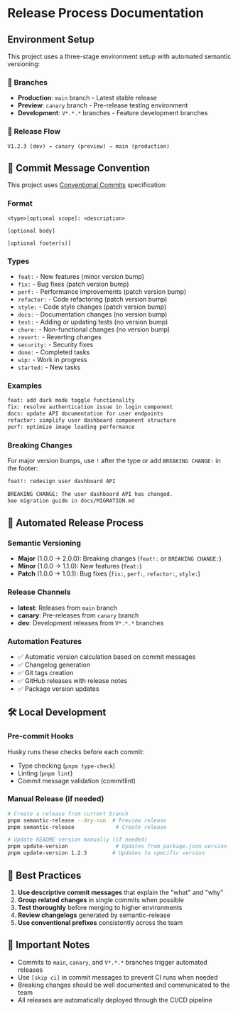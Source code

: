 # Release Process Documentation

## Environment Setup

This project uses a three-stage environment setup with automated semantic versioning:

### 🌿 Branches

- **Production**: `main` branch - Latest stable release
- **Preview**: `canary` branch - Pre-release testing environment  
- **Development**: `V*.*.*` branches - Feature development branches

### 🚀 Release Flow

```
V1.2.3 (dev) → canary (preview) → main (production)
```

## 📝 Commit Message Convention

This project uses [Conventional Commits](https://www.conventionalcommits.org/) specification:

### Format
```
<type>[optional scope]: <description>

[optional body]

[optional footer(s)]
```

### Types
- `feat:` - New features (minor version bump)
- `fix:` - Bug fixes (patch version bump)  
- `perf:` - Performance improvements (patch version bump)
- `refactor:` - Code refactoring (patch version bump)
- `style:` - Code style changes (patch version bump)
- `docs:` - Documentation changes (no version bump)
- `test:` - Adding or updating tests (no version bump)
- `chore:` - Non-functional changes (no version bump)
- `revert:` - Reverting changes
- `security:` - Security fixes
- `done:` - Completed tasks
- `wip:` - Work in progress
- `started:` - New tasks

### Examples
```bash
feat: add dark mode toggle functionality
fix: resolve authentication issue in login component
docs: update API documentation for user endpoints
refactor: simplify user dashboard component structure
perf: optimize image loading performance
```

### Breaking Changes
For major version bumps, use `!` after the type or add `BREAKING CHANGE:` in the footer:

```bash
feat!: redesign user dashboard API

BREAKING CHANGE: The user dashboard API has changed. 
See migration guide in docs/MIGRATION.md
```

## 🔄 Automated Release Process

### Semantic Versioning
- **Major** (1.0.0 → 2.0.0): Breaking changes (`feat!:` or `BREAKING CHANGE:`)
- **Minor** (1.0.0 → 1.1.0): New features (`feat:`)
- **Patch** (1.0.0 → 1.0.1): Bug fixes (`fix:`, `perf:`, `refactor:`, `style:`)

### Release Channels
- **latest**: Releases from `main` branch
- **canary**: Pre-releases from `canary` branch  
- **dev**: Development releases from `V*.*.*` branches

### Automation Features
- ✅ Automatic version calculation based on commit messages
- ✅ Changelog generation
- ✅ Git tags creation
- ✅ GitHub releases with release notes
- ✅ Package version updates

## 🛠️ Local Development

### Pre-commit Hooks
Husky runs these checks before each commit:
- Type checking (`pnpm type-check`)
- Linting (`pnpm lint`) 
- Commit message validation (commitlint)

### Manual Release (if needed)
```bash
# Create a release from current branch
pnpm semantic-release --dry-run  # Preview release
pnpm semantic-release             # Create release

# Update README version manually (if needed)
pnpm update-version               # Updates from package.json version
pnpm update-version 1.2.3        # Updates to specific version
```

## 🎯 Best Practices

1. **Use descriptive commit messages** that explain the "what" and "why"
2. **Group related changes** in single commits when possible
3. **Test thoroughly** before merging to higher environments
4. **Review changelogs** generated by semantic-release
5. **Use conventional prefixes** consistently across the team

## 🚨 Important Notes

- Commits to `main`, `canary`, and `V*.*.*` branches trigger automated releases
- Use `[skip ci]` in commit messages to prevent CI runs when needed
- Breaking changes should be well documented and communicated to the team
- All releases are automatically deployed through the CI/CD pipeline
